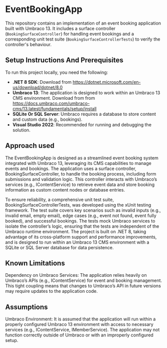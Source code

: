 # EventBookingApp

This repository contains an implementation of an event booking application built with Umbraco 13.
It includes a surface controller (`BookingSurfaceController`) for handling event bookings and a corresponding 
unit test suite (`BookingSurfaceControllerTests`) to verify the controller's behaviour.

## Setup Instructions And Prerequisites

To run this project locally, you need the following:
- **.NET 8 SDK**: Download from https://dotnet.microsoft.com/en-us/download/dotnet/8.0
- **Umbraco 13**: The application is designed to work within an Umbraco 13 CMS environment.
 Download from from https://docs.umbraco.com/umbraco-cms/13.latest/fundamentals/setup/install
- **SQLite Or SQL Server**: Umbraco requires a database to store content and custom data (e.g., bookings).
- **Visual Studio 2022**: Recommended for running and debugging the solution.
  
## Approach used

The EventBookingApp is designed as a streamlined event booking system integrated with Umbraco 13, 
leveraging its CMS capabilities to manage events and bookings. The application uses a surface controller, 
BookingSurfaceController, to handle the booking process, 
including form submissions and validation logic. 
This controller interacts with Umbraco’s services (e.g., IContentService) to retrieve event data and 
store booking information as custom content nodes or database entries.

To ensure reliability, a comprehensive unit test suite, BookingSurfaceControllerTests, 
was developed using the xUnit testing framework. 
The test suite covers key scenarios such as invalid inputs (e.g., invalid email, 
empty email), edge cases (e.g., event not found, event fully booked), and successful bookings. 
The tests mock Umbraco services to isolate the controller’s logic, 
ensuring that the tests are independent of the Umbraco runtime environment. 
The project is built on .NET 8, taking advantage of its cross-platform support and performance improvements, 
and is designed to run within an Umbraco 13 CMS environment with a SQLite or SQL Server database for data persistence.

## Known Limitations

Dependency on Umbraco Services:
The application relies heavily on Umbraco’s APIs (e.g., IContentService) for event and booking management. 
This tight coupling means that changes to Umbraco’s API in future versions may require updates to the application code.

## Assumptions

Umbraco Environment:
It is assumed that the application will run within a properly configured Umbraco 13 environment 
with access to necessary services (e.g., IContentService, IMemberService). The application may not function correctly outside of Umbraco or with an improperly configured setup.




